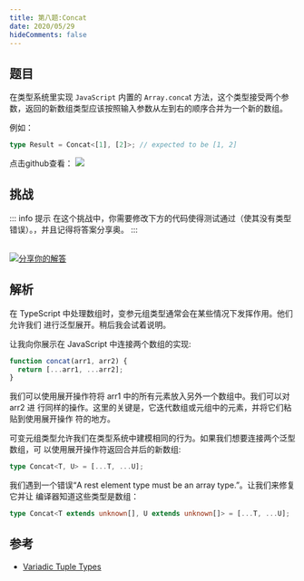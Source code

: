 ```yaml
---
title: 第八题:Concat
date: 2020/05/29
hideComments: false
---
```


## 题目

在类型系统里实现 `JavaScript` 内置的 `Array.conca`t 方法，这个类型接受两个参数，返回的新数组类型应该按照输入参数从左到右的顺序合并为一个新的数组。

例如：

```ts
type Result = Concat<[1], [2]>; // expected to be [1, 2]
```

<p align='left'>
  点击github查看：

  <a href='https://github.com/paiDaXing-web/You-Don-t-Know-TS/blob/main/vuepress/docs/challenge/1.8.concat.md'>
    <img src='https://img.shields.io/badge/Github-1.8k+-143?logo=typescript&color=3178C6&logoColor=fff' />
  </a>
</p>

## 挑战

::: info 提示
在这个挑战中，你需要修改下方的代码使得测试通过（使其没有类型错误）。，并且记得将答案分享奥。
:::

<CodeBox surl="https://stackblitz.com/edit/typescript-wgcecz?embed=1&file=1.8.concat.ts&hideExplorer=1&hideNavigation=1&theme=dark&view=editor" />

<!--info-footer-start--><br> <a href="https://github.com/paiDaXing-web/You-Don-t-Know-TS/issues/new?assignees=paiDaXing-web&labels=answer&template=1-8%E5%AE%9E%E7%8E%B0-concat.md&title=1-8%E5%AE%9E%E7%8E%B0-concat.md" target="_blank"><img src="https://6d78-mxm1923893223-ulteh-1302287111.tcb.qcloud.la/-%E5%88%86%E4%BA%AB%E4%BD%A0%E7%9A%84%E8%A7%A3%E7%AD%94-teal.svg?sign=8bb2a2a3bd2b1cc8f86bfd919d53197e&t=1668143704" alt="分享你的解答"/></a>  <!--info-footer-end-->

## 解析

在 TypeScript 中处理数组时，变参元组类型通常会在某些情况下发挥作用。他们允许我们 进行泛型展开。稍后我会试着说明。

让我向你展示在 JavaScript 中连接两个数组的实现:

```ts
function concat(arr1, arr2) {
  return [...arr1, ...arr2];
}
```

我们可以使用展开操作符将 arr1 中的所有元素放入另外一个数组中。我们可以对 arr2 进 行同样的操作。这里的关键是，它迭代数组或元组中的元素，并将它们粘贴到使用展开操作 符的地方。

可变元组类型允许我们在类型系统中建模相同的行为。如果我们想要连接两个泛型数组，可 以使用展开操作符返回合并后的新数组:

```ts
type Concat<T, U> = [...T, ...U];
```

我们遇到一个错误“A rest element type must be an array type.”。让我们来修复它并让 编译器知道这些类型是数组：

```ts
type Concat<T extends unknown[], U extends unknown[]> = [...T, ...U];
```

## 参考

- [Variadic Tuple Types](https://www.typescriptlang.org/docs/handbook/release-notes/typescript-4-0.html#variadic-tuple-types)
